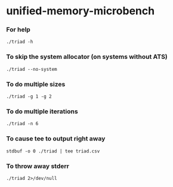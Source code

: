 # unified-memory-microbench

### For help

`./triad -h`

### To skip the system allocator (on systems without ATS)

`./triad --no-system`

### To do multiple sizes

`./triad -g 1 -g 2`

### To do multiple iterations

`./triad -n 6`

### To cause tee to output right away

`stdbuf -o 0 ./triad | tee triad.csv`

### To throw away stderr

`./triad 2>/dev/null`